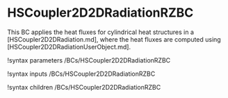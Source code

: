 # HSCoupler2D2DRadiationRZBC

This BC applies the heat fluxes for cylindrical heat structures
in a [HSCoupler2D2DRadiation.md], where the heat fluxes are computed using
[HSCoupler2D2DRadiationUserObject.md].

!syntax parameters /BCs/HSCoupler2D2DRadiationRZBC

!syntax inputs /BCs/HSCoupler2D2DRadiationRZBC

!syntax children /BCs/HSCoupler2D2DRadiationRZBC
